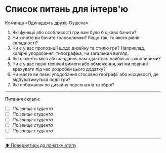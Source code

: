 # Список питань для інтерв'ю
Команда «Одинадцять друзів Оушена»

1. Які функції або особливості гри вам було б цікаво бачити?
2. Чи хочете ви бачите головоломки? Якщо так, то якого рівня складності?
3. Чи є у вас пропозиції щодо дизайну та стилю гри? Наприклад, колірні уподобання, типографіка, чи загальний вигляд.
4. Які сюжетні місії або завдання вам здаються найбільш захопливими?
5. Чи є у вас певні технічні вимоги або обмеження, які ми повинні врахувати під час розробки цього додатку?
6. Чи маєте ви певні уподобання стосовно географії або місцевості, де відбуватимуться події гри?
7. Які побажання по дизайну персонажів та зброї?

---
Питання склали:			

- [ ] *Прізвище студента*
- [ ] *Прізвище студента*
- [ ] *Прізвище студента*
- [ ] *Прізвище студента*
- [ ] *Прізвище студента*

---
[:arrow_up: Повернутись до початку етапу](/docs/1.Envisioning/README.md)
